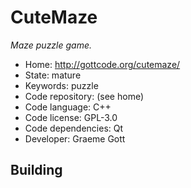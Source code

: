 # CuteMaze

_Maze puzzle game._

- Home: http://gottcode.org/cutemaze/
- State: mature
- Keywords: puzzle
- Code repository: (see home)
- Code language: C++
- Code license: GPL-3.0
- Code dependencies: Qt
- Developer: Graeme Gott

## Building

